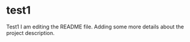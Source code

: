 # test1
Test1
I am editing the README file. Adding some more details about the project description.
